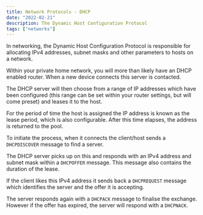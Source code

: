 ```yaml
---
title: Network Protocols - DHCP
date: "2022-02-21"
description: The Dynamic Host Configuration Protocol
tags: ["networks"]
---
```

In networking, the Dynamic Host Configuration Protocol is responsible for allocating IPv4 addresses, subnet masks and other parameters to hosts on a network.

Within your private home network, you will more than likely have an DHCP enabled router. When a new device connects this server is contacted.

The DHCP server will then choose from a range of IP addresses which have been configured (this range can be set within your router settings, but will come preset) and leases it to the host.

For the period of time the host is assigned the IP address is known as the lease period, which is also configurable. After this time elapses, the address is returned to the pool.

To initiate the process, when it connects the client/host sends a `DHCPDISCOVER` message to find a server.

The DHCP server picks up on this and responds with an IPv4 address and subnet mask within a `DHCPOFFER` message. This message also contains the duration of the lease.

If the client likes this IPv4 address it sends back a `DHCPREQUEST` message which identifies the server and the offer it is accepting.

The server responds again with a `DHCPACK` message to finalise the exchange. However if the offer has expired, the server will respond with a `DHCPNACK`.
